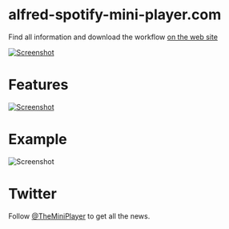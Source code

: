# alfred-spotify-mini-player.com

Find all information and download the workflow [on the web site](http://alfred-spotify-mini-player.com)

[![Screenshot](https://infinit.io/link/vdesabou/3fQDsyu.png)](http://alfred-spotify-mini-player.com)

# Features

[![Screenshot](https://raw.githubusercontent.com/vdesabou/alfred-spotify-mini-player/gh-pages/images/features.jpg)](http://alfred-spotify-mini-player.com/#features)

# Example

![Screenshot](http://alfred-spotify-mini-player.com/images/index1.gif)

# Twitter

Follow [@TheMiniPlayer](https://twitter.com/TheMiniPlayer) to get all the news.


